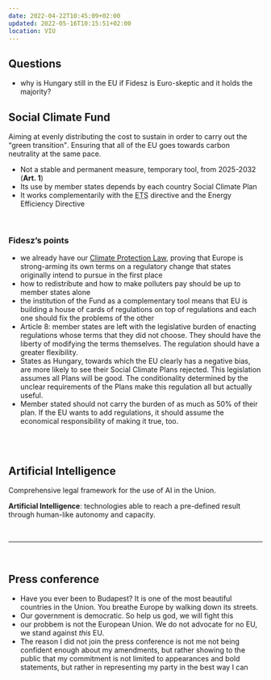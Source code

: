 ```yaml
---
date: 2022-04-22T10:45:09+02:00
updated: 2022-05-16T10:15:51+02:00
location: VIU
---
```

## Questions

- why is Hungary still in the EU if Fidesz is Euro-skeptic and it holds the majority?

## Social Climate Fund

Aiming at evenly distributing the cost to sustain in order to carry out the <q>green transition</q>. Ensuring that all of the EU goes towards carbon neutrality at the same pace.

-  Not a stable and permanent measure, temporary tool, from 2025-2032 (**Art. 1**)
- Its use by member states depends by each country Social Climate Plan 
- It works complementarily with the <abbr title='Emission Trading System'>ETS</abbr> directive and the Energy Efficiency Directive

<br>

### Fidesz’s points

- we already have our [Climate Protection Law](https://hungarytoday.hu/parlt-passes-climate-protection-law/ 'Parliament Passes Climate Protection Law - Hungary Today'), proving that Europe is strong-arming its own terms on a regulatory change that states originally intend to pursue in the first place
- how to redistribute and how to make polluters pay should be up to member states alone
- the institution of the Fund as a complementary tool means that EU is building a house of cards of regulations on top of regulations and each one should fix the problems of the other
- Article 8: member states are left with the legislative burden of enacting regulations whose terms that they did not choose. They should have the liberty of modifying the terms themselves. The regulation should have a greater flexibility.
- States as Hungary, towards which the EU clearly has a negative bias, are more likely to see their Social Climate Plans rejected. This legislation assumes all Plans will be good. The conditionality determined by the unclear requirements of the Plans make this regulation all but actually useful.
- Member stated should not carry the burden of as much as 50% of their plan. If the EU wants to add regulations, it should assume the economical responsibility of making it true, too.

<br>
<br>

## Artificial Intelligence

Comprehensive legal framework for the use of AI in the Union.

**Artificial Intelligence**: technologies able to reach a pre-defined result through human-like autonomy and capacity.


<br>

---

<br>

## Press conference

- Have you ever been to Budapest? It is one of the most beautiful countries in the Union. You breathe Europe by walking down its streets.
- Our government is democratic. So help us god, we will fight this
- our probbem is not the European Union. We do not advocate for no EU, we stand against *this* EU.
- The reason I did not join the press conference is not me not being confident enough about my amendments, but rather showing to the public that my commitment is not limited to appearances and bold statements, but rather in representing my party in the best way I can